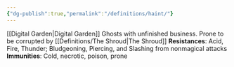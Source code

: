 ```yaml
---
{"dg-publish":true,"permalink":"/definitions/haint/"}
---
```



[[Digital Garden\|Digital Garden]]
Ghosts with unfinished business. Prone to be corrupted by [[Definitions/The Shroud\|The Shroud]]
**Resistances**: Acid, Fire, Thunder; Bludgeoning, Piercing, and Slashing from nonmagical attacks
**Immunities**: Cold, necrotic, poison, prone